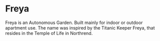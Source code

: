 # Freya
Freya is an Autonomous Garden. Built mainly for indoor or outdoor apartment use. The name was inspired by the Titanic Keeper Freya, that resides in the Temple of Life in Northrend.

